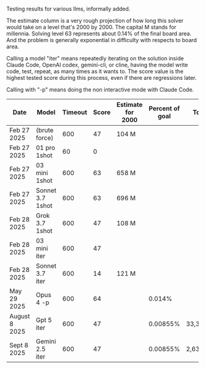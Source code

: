 Testing results for various llms, informally added.

The estimate column is a very rough projection of how long this solver would take on a level that's 2000 by 2000. The capital M stands for millennia. Solving level 63 represents about 0.14% of the final board area. And the problem is generally exponential in difficulty with respects to board area.

Calling a model "iter" means repeatedly iterating on the solution inside Claude Code, OpenAI codex, gemini-cli, or cline, having the model write code, test, repeat, as many times as it wants to. The score value is the highest tested score during this process, even if there are regressions later.

Calling with "-p" means doing the non interactive mode with Claude Code.

| Date        | Model         | Timeout  | Score    | Estimate for 2000 | Percent of goal | Tokens |
| --------    | --------      | -------- | -------- | -------- |  -------- |  -------- |
| Feb 27 2025 | (brute force) | 600       | 47       | 104 M |  |  |
| Feb 27 2025 | 01 pro 1shot  | 60       | 0        |  |  |  |
| Feb 27 2025 | 03 mini 1shot | 600       | 63        | 658 M |  |  |
| Feb 27 2025 | Sonnet 3.7 1shot | 600       |  63       | 696 M |  |  |
| Feb 28 2025 | Grok 3.7 1shot | 600       |  47       | 108 M |  |  |
| Feb 28 2025 | 03 mini iter | 600       |    47     |  |  |  |
| Feb 28 2025 | Sonnet 3.7 iter | 600       | 14        | 121 M |  |  |
| May 29 2025 | Opus 4 -p | 600       | 64        | | 0.014% |  |
| August 8 2025 | Gpt 5 iter | 600       | 47        | | 0.00855% |   33,300,081 |
| Sept 8 2025 | Gemini 2.5 iter | 600       | 47        | | 0.00855% |   2,631,467 |
